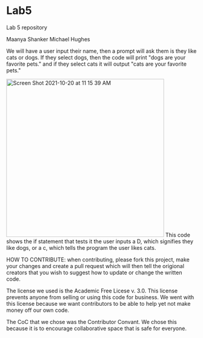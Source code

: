# Lab5
Lab 5 repository 

Maanya Shanker 
Michael Hughes

We will have a user input their name, then a prompt will ask them is they like cats or dogs. If they select dogs, then the code will print "dogs are your favorite pets." and if they select cats it will output "cats are your favorite pets."

<img width="416" alt="Screen Shot 2021-10-20 at 11 15 39 AM" src="https://user-images.githubusercontent.com/92042585/138121447-77c52347-00a4-40a7-b7ee-aa674872cc1f.png">
This code shows the if statement that tests it the user inputs a D, which signifies they like dogs, or a c, which tells the program the user likes cats. 

HOW TO CONTRIBUTE:
when contributing, please fork this project, make your changes and create a pull request which will then tell the origional creators that you wish to suggest how to update or change the written code. 

The license we used is the Academic Free Licese v. 3.0. This license prevents anyone from selling or using this code for business. We went with this license because we want contributors to be able to help yet not make money off our own code.

The CoC that we chose was the Contributor Convant. We chose this because it is to encourage collaborative space that is safe for everyone.
